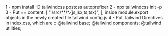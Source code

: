 1 - npm install -D tailwindcss postcss autoprefixer
2 - npx tailwindcss init -p
3 - Put ==  content: [
    "./src/**/*.{js,jsx,ts,tsx}",
  ], inside module.export objects in the newly created file tailwind.config.js
4 - Put Tailwind Directives in index.css, which are :: 
@tailwind base;
@tailwind components;
@tailwind utilities;
